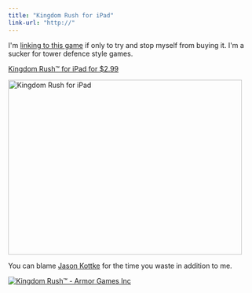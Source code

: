 ```yaml
---
title: "Kingdom Rush for iPad"
link-url: "http://"
---
```

<p>I'm <a href="http://click.linksynergy.com/fs-bin/stat?id=6PFrOqNV4B8&amp;offerid=146261&amp;type=3&amp;subid=0&amp;tmpid=1826&amp;RD_PARM1=http%253A%252F%252Fitunes.apple.com%252Fca%252Fapp%252Fkingdom-rush%252Fid489265199%253Fmt%253D8%2526uo%253D4%2526partnerId%253D30">linking to this game</a> if only to try and stop myself from buying it. I'm a sucker for tower defence style games.</p>
<p><a href="http://click.linksynergy.com/fs-bin/stat?id=6PFrOqNV4B8&offerid=146261&type=3&subid=0&tmpid=1826&RD_PARM1=http%253A%252F%252Fitunes.apple.com%252Fca%252Fapp%252Fkingdom-rush%252Fid489265199%253Fmt%253D8%2526uo%253D4%2526partnerId%253D30" target="itunes_store">Kingdom Rush™ for iPad for $2.99</a></p>
<p><img src="https://chrisenns.com/wp-content/uploads/2012/01/Kingdom-Rush-for-iPad.png" alt="Kingdom Rush for iPad" title="Kingdom Rush for iPad" width="476" height="356" class="aligncenter size-full wp-image-19970" /></p>
<p>You can blame <a href="http://kottke.org/12/01/kingdom-rush-for-ipad">Jason Kottke</a> for the time you waste in addition to me.</p>
<p><a href="http://click.linksynergy.com/fs-bin/stat?id=6PFrOqNV4B8&offerid=146261&type=3&subid=0&tmpid=1826&RD_PARM1=http%253A%252F%252Fitunes.apple.com%252Fca%252Fapp%252Fkingdom-rush%252Fid489265199%253Fmt%253D8%2526uo%253D4%2526partnerId%253D30" target="itunes_store"><img src="http://ax.phobos.apple.com.edgesuite.net/images/web/linkmaker/badge_appstore-lrg.gif" alt="Kingdom Rush™ - Armor Games Inc" style="border: 0;"/></a></p>
